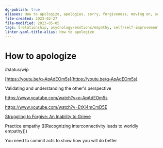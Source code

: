 ```yaml
---
dg-publish: true
aliases: How to apologize, apologies, sorry, forgiveness, moving on, saying sorry, sincere apology, apologize sincerely, apologies are made in action, admitting mistakes, willing to admit mistakes
file-created: 2023-02-27
file-modified: 2023-05-05
tags: [relationship, psychology/emotions/empathy, self/self-improvement]
linter-yaml-title-alias: How to apologize
---
```


# How to apologize

#status/wip

[https://youtu.be/q-ApAdEOm5s](https://youtu.be/q-ApAdEOm5s)

Validating and understanding the other's perspective

https://www.youtube.com/watch?v=q-ApAdEOm5s

https://www.youtube.com/watch?v=EtXi4mCmD5E

[Struggling to Forgive: An Inability to Grieve](https://www.excelatlife.com/articles/forgiveness.htm)

Practice empathy ([[Recognizing interconnectivity leads to worldly empathy]])


You need to commit acts to show how you will do better
